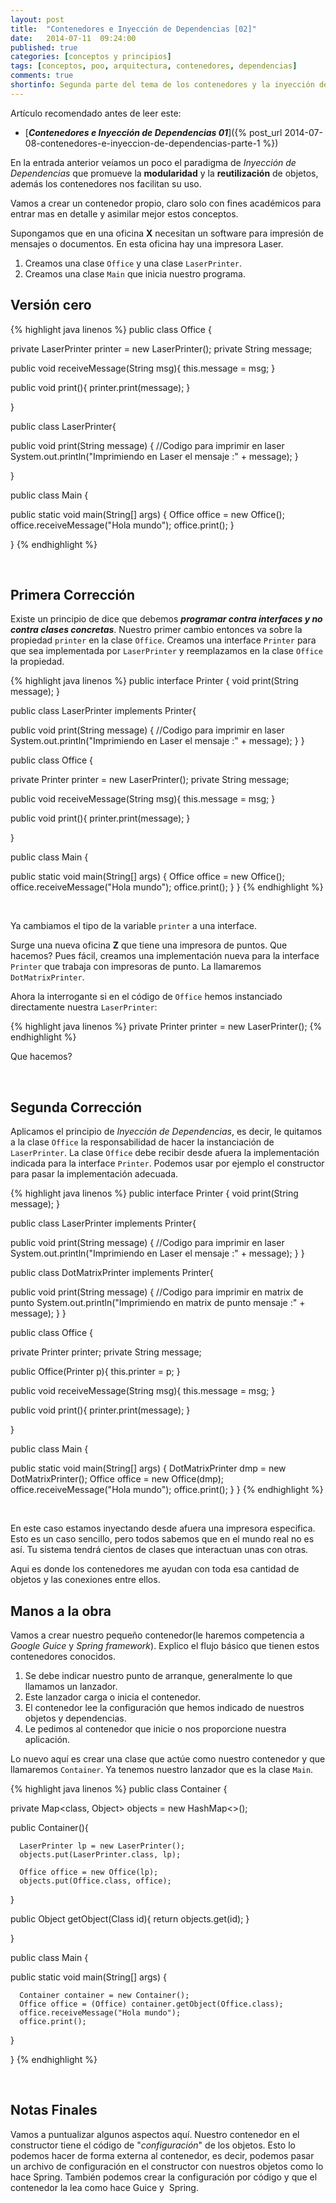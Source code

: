 ```yaml
---
layout: post
title:  "Contenedores e Inyección de Dependencias [02]"
date:   2014-07-11  09:24:00
published: true
categories: [conceptos y principios]
tags: [conceptos, poo, arquitectura, contenedores, dependencias]
comments: true
shortinfo: Segunda parte del tema de los contenedores y la inyección de dependencias.
---
```


Artículo recomendado antes de leer este:

* [_**Contenedores e Inyección de Dependencias 01**_]({% post_url 2014-07-08-contenedores-e-inyeccion-de-dependencias-parte-1 %})

En la entrada anterior veíamos un poco el paradigma de _Inyección de Dependencias_ que promueve la **modularidad** y la **reutilización** de objetos, además los contenedores nos facilitan su uso. 

Vamos a crear un contenedor propio, claro solo con fines académicos para entrar mas en detalle y asimilar mejor estos conceptos.

Supongamos que en una oficina **X** necesitan un software para impresión de mensajes o documentos. En esta oficina hay una impresora Laser.

1.  Creamos una clase `Office` y una clase `LaserPrinter`.
2.  Creamos una clase `Main` que inicia nuestro programa.

## Versión cero

{% highlight java linenos %}
public class Office {

   private LaserPrinter printer = new LaserPrinter();
   private String message;

   public void receiveMessage(String msg){
      this.message = msg;
   }

   public void print(){
      printer.print(message);
   }

}

public class LaserPrinter{

   public void print(String message) {
      //Codigo para imprimir en laser
      System.out.println("Imprimiendo en Laser el mensaje :" + message);
   }

}

public class Main {

   public static void main(String[] args) {
      Office office = new Office();
      office.receiveMessage("Hola mundo");
      office.print();
   }

}
{% endhighlight %}

&nbsp;

## Primera Corrección

Existe un principio de dice que debemos **_programar contra interfaces y no contra clases concretas_**. Nuestro primer cambio entonces va sobre la propiedad `printer` en la clase `Office`.
Creamos una interface `Printer` para que sea implementada por `LaserPrinter` y reemplazamos en la clase `Office` la propiedad.

{% highlight java linenos %}
public interface Printer {
   void print(String message);
}

public class LaserPrinter implements Printer{

   public void print(String message) {
      //Codigo para imprimir en laser
      System.out.println("Imprimiendo en Laser el mensaje :" + message);
   }
}

public class Office {

   private Printer printer = new LaserPrinter();
   private String message;

   public void receiveMessage(String msg){
      this.message = msg;
   }

   public void print(){
      printer.print(message);
   }

}

public class Main {

   public static void main(String[] args) {
      Office office = new Office();
      office.receiveMessage("Hola mundo");
      office.print();
   }
}
{% endhighlight %}

&nbsp;

Ya cambiamos el tipo de la variable `printer` a una interface.

Surge una nueva oficina **Z** que tiene una impresora de puntos. Que hacemos? Pues fácil, creamos una implementación nueva para la interface `Printer` que trabaja con impresoras de punto. La llamaremos `DotMatrixPrinter`.

Ahora la interrogante si en el código de `Office` hemos instanciado directamente nuestra `LaserPrinter`:

{% highlight java linenos %}
private Printer printer = new LaserPrinter();
{% endhighlight %}

Que hacemos?

&nbsp;

## Segunda Corrección

Aplicamos el principio de _Inyección de Dependencias_, es decir, le quitamos a la clase `Office` la responsabilidad de hacer la instanciación de `LaserPrinter`. La clase `Office` debe recibir desde afuera la implementación indicada para la interface `Printer`. Podemos usar por ejemplo el constructor para pasar la implementación adecuada.

{% highlight java linenos %}
public interface Printer {
   void print(String message);
}

public class LaserPrinter implements Printer{

   public void print(String message) {
      //Codigo para imprimir en laser
      System.out.println("Imprimiendo en Laser el mensaje :" + message);
   }
}

public class DotMatrixPrinter implements Printer{

   public void print(String message) {
      //Codigo para imprimir en matrix de punto
      System.out.println("Imprimiendo en matrix de punto mensaje :" + message);
   }
}

public class Office {

   private Printer printer;
   private String message;

   public Office(Printer p){
      this.printer = p;
   }

   public void receiveMessage(String msg){
      this.message = msg;
   }

   public void print(){
      printer.print(message);
   }

}

public class Main {

   public static void main(String[] args) {
      DotMatrixPrinter dmp = new DotMatrixPrinter();
      Office office = new Office(dmp);
      office.receiveMessage("Hola mundo");
      office.print();
   }
}
{% endhighlight %}

&nbsp;

En este caso estamos inyectando desde afuera una impresora especifica. Esto es un caso sencillo, pero todos sabemos que en el mundo real no es así. Tu sistema tendrá cientos de clases que interactuan unas con otras.

Aqui es donde los contenedores me ayudan con toda esa cantidad de objetos y las conexiones entre ellos.

## Manos a la obra

Vamos a crear nuestro pequeño contenedor(le haremos competencia a _Google Guice_ y _Spring framework_). Explico el flujo básico que tienen estos contenedores conocidos.

1.  Se debe indicar nuestro punto de arranque, generalmente lo que llamamos un lanzador.
2.  Este lanzador carga o inicia el contenedor.
3.  El contenedor lee la configuración que hemos indicado de nuestros objetos y dependencias.
4.  Le pedimos al contenedor que inicie o nos proporcione nuestra aplicación.

Lo nuevo aquí es crear una clase que actúe como nuestro contenedor y que llamaremos `Container`. Ya tenemos nuestro lanzador que es la clase `Main`.

{% highlight java linenos %}
public class Container {

   private Map<class, Object> objects = new HashMap<>();

   public Container(){

      LaserPrinter lp = new LaserPrinter();
      objects.put(LaserPrinter.class, lp);

      Office office = new Office(lp);
      objects.put(Office.class, office);

   }

   public Object getObject(Class id){
      return objects.get(id);
   }

}

public class Main {

   public static void main(String[] args) {

      Container container = new Container();
      Office office = (Office) container.getObject(Office.class);
      office.receiveMessage("Hola mundo");
      office.print();
   }

}
{% endhighlight %}

&nbsp;

## Notas Finales

Vamos a puntualizar algunos aspectos aquí. Nuestro contenedor en el constructor tiene el código de "_configuración_" de los objetos. Esto lo podemos hacer de forma externa al contenedor, es decir, podemos pasar un archivo de configuración en el constructor con nuestros objetos como lo hace Spring. También podemos crear la configuración por código y que el contenedor la lea como hace Guice y  Spring.